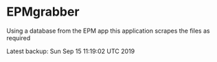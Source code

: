# EPMgrabber
Using a database from the EPM app this application scrapes the files as required


Latest backup: Sun Sep 15 11:19:02 UTC 2019
